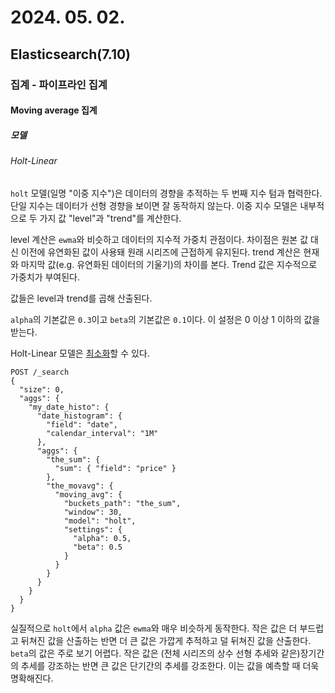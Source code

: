 # 2024. 05. 02.

## Elasticsearch(7.10)

### 집계 - 파이프라인 집계

#### Moving average 집계

##### 모델

###### Holt-Linear

`holt` 모델(일명 "이중 지수")은 데이터의 경향을 추적하는 두 번째 지수 텀과 협력한다. 단일 지수는 데이터가 선형 경향을 보이면 잘 동작하지 않는다. 이중 지수 모델은 내부적으로 두 가지 값 "level"과 "trend"를 계산한다.

level 계산은 `ewma`와 비슷하고 데이터의 지수적 가중치 관점이다. 차이점은 원본 값 대신 이전에 유연화된 값이 사용돼 원래 시리즈에 근접하게 유지된다. trend 계산은 현재와 마지막 값(e.g. 유연화된 데이터의 기울기)의 차이를 본다. Trend 값은 지수적으로 가중치가 부여된다.

값들은 level과 trend를 곱해 산출된다.

`alpha`의 기본값은 `0.3`이고 `beta`의 기본값은 `0.1`이다. 이 설정은 0 이상 1 이하의 값을 받는다.

Holt-Linear 모델은 [최소화][movavg-minimization]할 수 있다.

```http
POST /_search
{
  "size": 0,
  "aggs": {
    "my_date_histo": {
      "date_histogram": {
        "field": "date",
        "calendar_interval": "1M"
      },
      "aggs": {
        "the_sum": {
          "sum": { "field": "price" }
        },
        "the_movavg": {
          "moving_avg": {
            "buckets_path": "the_sum",
            "window": 30,
            "model": "holt",
            "settings": {
              "alpha": 0.5,
              "beta": 0.5
            }
          }
        }
      }
    }
  }
}
```

실질적으로 `holt`에서 `alpha` 값은 `ewma`와 매우 비슷하게 동작한다. 작은 값은 더 부드럽고 뒤쳐진 값을 산출하는 반면 더 큰 값은 가깝게 추적하고 덜 뒤쳐진 값을 산출한다. `beta`의 값은 주로 보기 어렵다. 작은 값은 (전체 시리즈의 상수 선형 추세와 같은)장기간의 추세를 강조하는 반면 큰 값은 단기간의 추세를 강조한다. 이는 값을 예측할 때 더욱 명확해진다.







[movavg-minimization]: https://www.elastic.co/guide/en/elasticsearch/reference/7.10/search-aggregations-pipeline-movavg-aggregation.html#movavg-minimizer